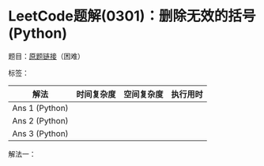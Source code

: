 # LeetCode题解(0301)：删除无效的括号(Python)

题目：[原题链接](https://leetcode-cn.com/problems/remove-invalid-parentheses/)（困难）

标签：

| 解法           | 时间复杂度 | 空间复杂度 | 执行用时 |
| -------------- | ---------- | ---------- | -------- |
| Ans 1 (Python) |            |            |          |
| Ans 2 (Python) |            |            |          |
| Ans 3 (Python) |            |            |          |

解法一：

